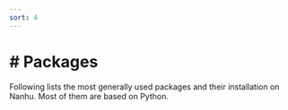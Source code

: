 ```yaml
---
sort: 4
---
```


# # Packages

Following lists the most generally used packages and their installation on Nanhu. Most of them are based on Python.
